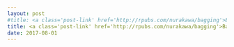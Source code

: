 ```yaml
---
layout: post
#title: <a class='post-link' href='http://rpubs.com/nurakawa/bagging'>Bagging, an ensemble method for variance reduction in unstable models</a>
title: <a class='post-link' href='http://rpubs.com/nurakawa/bagging'>Bagging (Bootstrap Aggregating)</a>
date: 2017-08-01
---
```


